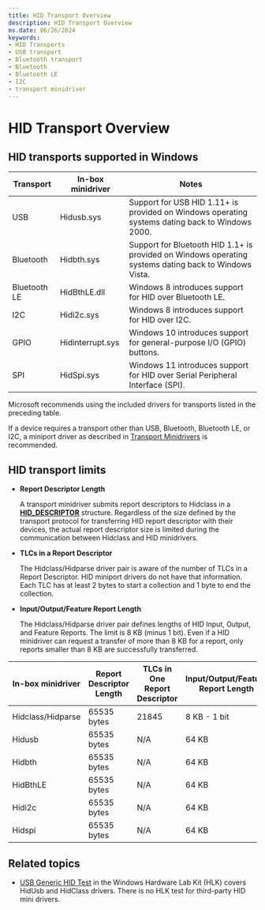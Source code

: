 ```yaml
---
title: HID Transport Overview
description: HID Transport Overview
ms.date: 06/26/2024
keywords:
- HID Transports
- USB transport
- Bluetooth transport
- Bluetooth
- Bluetooth LE
- I2C
- transport minidriver
---
```


# HID Transport Overview

## HID transports supported in Windows

| Transport | In-box minidriver | Notes |
|--|--|--|
| USB | Hidusb.sys | Support for USB HID 1.11+ is provided on Windows operating systems dating back to Windows 2000. |
| Bluetooth | Hidbth.sys | Support for Bluetooth HID 1.1+ is provided on Windows operating systems dating back to Windows Vista. |
| Bluetooth LE | HidBthLE.dll | Windows 8 introduces support for HID over Bluetooth LE. |
| I2C | Hidi2c.sys | Windows 8 introduces support for HID over I2C. |
| GPIO | Hidinterrupt.sys | Windows 10 introduces support for general-purpose I/O (GPIO) buttons. |
| SPI | HidSpi.sys | Windows 11 introduces support for HID over Serial Peripheral Interface (SPI). |

Microsoft recommends using the included drivers for transports listed in the preceding table.

If a device requires a transport other than USB, Bluetooth, Bluetooth LE, or I2C, a miniport driver as described in [Transport Minidrivers](transport-minidrivers.md) is recommended.

## HID transport limits

- **Report Descriptor Length**

    A transport minidriver submits report descriptors to Hidclass in a **[HID_DESCRIPTOR](/windows-hardware/drivers/ddi/hidport/ns-hidport-_hid_descriptor)** structure. Regardless of the size defined by the transport protocol for transferring HID report descriptor with their devices, the actual report descriptor size is limited during the communication between Hidclass and HID minidrivers.

- **TLCs in a Report Descriptor**

    The Hidclass/Hidparse driver pair is aware of the number of TLCs in a Report Descriptor. HID miniport drivers do not have that information. Each TLC has at least 2 bytes to start a collection and 1 byte to end the collection.

- **Input/Output/Feature Report Length**

    The Hidclass/Hidparse driver pair defines lengths of HID Input, Output, and Feature Reports. The limit is 8 KB (minus 1 bit). Even if a HID minidriver can request a transfer of more than 8 KB for a report, only reports smaller than 8 KB are successfully transferred.

| In-box minidriver | Report Descriptor Length | TLCs in One Report Descriptor | Input/Output/Feature Report Length |
|--|--|--|--|
| Hidclass/Hidparse | 65535 bytes | 21845 | 8 KB - 1 bit |
| Hidusb | 65535 bytes | N/A | 64 KB |
| Hidbth | 65535 bytes | N/A | 64 KB |
| HidBthLE | 65535 bytes | N/A | 64 KB |
| Hidi2c | 65535 bytes | N/A | 64 KB |
| Hidspi | 65535 bytes | N/A | 64 KB |

## Related topics

- [USB Generic HID Test](/windows-hardware/test/hlk/testref/f7949ab5-dd13-4c74-876f-6d54ff85e213) in the Windows Hardware Lab Kit (HLK) covers HidUsb and HidClass drivers. There is no HLK test for third-party HID mini drivers.
